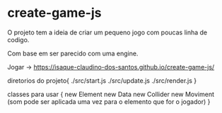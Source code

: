 # create-game-js

O projeto tem a ideia de criar um pequeno jogo com poucas linha de codigo.

Com base em ser parecido com uma engine. 

Jogar -> https://isaque-claudino-dos-santos.github.io/create-game-js/

diretorios do projeto{
  ./src/start.js
  ./src/update.js
  ./src/render.js
 }
 
classes para usar {
  new Element
  new Data
  new Collider
  new Moviment (som pode ser aplicada uma vez para o elemento que for o jogador)
 }

